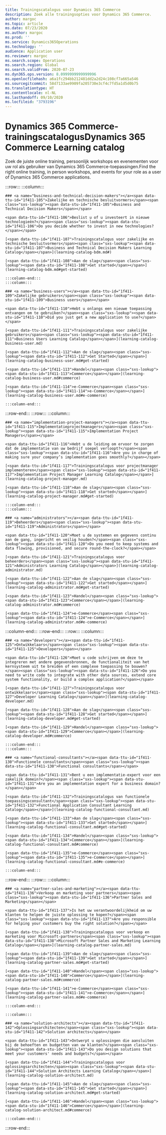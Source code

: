 ```yaml
---
title: Trainingscatalogus voor Dynamics 365 Commerce
description: Zoek alle trainingsopties voor Dynamics 365 Commerce.
author: margoc
ms.topic: article
ms.date: 07/23/2020
ms.author: margoc
ms.prod: ''
ms.service: Dynamics365Operations
ms.technology: ''
audience: Application user
ms.reviewer: margoc
ms.search.scope: Operations
ms.search.region: Global
ms.search.validFrom: 2020-07-23
ms.dyn365.ops.version: 8.0999999999999996
ms.openlocfilehash: a6a1fc294bb212481dd2a2d24c108cf7a665a546
ms.sourcegitcommit: 58d7133ae9909fa205730e3cf4c7fd5a1d5d0b75
ms.translationtype: HT
ms.contentlocale: nl-NL
ms.lasthandoff: 09/10/2020
ms.locfileid: "3793196"
---
```

# <a name="dynamics-365-commerce-learning-catalog"></a><span data-ttu-id="1f411-103">Dynamics 365 Commerce-trainingscatalogus</span><span class="sxs-lookup"><span data-stu-id="1f411-103">Dynamics 365 Commerce Learning catalog</span></span> 

<span data-ttu-id="1f411-104">Zoek de juiste online training, persoonlijk workshops en evenementen voor uw rol als gebruiker van Dynamics 365 Commerce-toepassingen.</span><span class="sxs-lookup"><span data-stu-id="1f411-104">Find the right online training, in person workshops, and events for your role as a user of Dynamics 365 Commerce applications.</span></span>

<!-- ![Universal Windows Platform (UWP)](images/platform-uwp.png)  -->  

:::row:::
    :::column:::
<!-- ![Universal Windows Platform (UWP)](images/platform-uwp.png)  -->  

    ### <a name="business-and-technical-decision-makers"></a><span data-ttu-id="1f411-105">Zakelijke en technische besluitvormers</span><span class="sxs-lookup"><span data-stu-id="1f411-105">Business and Technical Decision Makers</span></span>

    <span data-ttu-id="1f411-106">Beslist u of u investeert in nieuwe technologieën?</span><span class="sxs-lookup"><span data-stu-id="1f411-106">Do you decide whether to invest in new technologies?</span></span> 

    [<span data-ttu-id="1f411-107">Trainingscatalogus voor zakelijke en technische besluitvormers</span><span class="sxs-lookup"><span data-stu-id="1f411-107">Business and Technical Decision Makers Learning Catalog</span></span>](learning-catalog-bdm.md#)

    [<span data-ttu-id="1f411-108">Aan de slag</span><span class="sxs-lookup"><span data-stu-id="1f411-108">Get started</span></span>](learning-catalog-bdm.md#get-started)

    :::column-end:::
    :::column:::

    ### <a name="business-users"></a><span data-ttu-id="1f411-109">Zakelijke gebruikers</span><span class="sxs-lookup"><span data-stu-id="1f411-109">Business users</span></span>

    <span data-ttu-id="1f411-110">Hebt u onlangs een nieuwe toepassing ontvangen om te gebruiken?</span><span class="sxs-lookup"><span data-stu-id="1f411-110">Did you just get a new application to use?</span></span> 

    [<span data-ttu-id="1f411-111">Trainingscatalogus voor zakelijke gebruikers</span><span class="sxs-lookup"><span data-stu-id="1f411-111">Business Users Learning Catalog</span></span>](learning-catalog-business-user.md)

    [<span data-ttu-id="1f411-112">Aan de slag</span><span class="sxs-lookup"><span data-stu-id="1f411-112">Get Started</span></span>](learning-catalog-business-user.md#get-started)

    [<span data-ttu-id="1f411-113">Handel</span><span class="sxs-lookup"><span data-stu-id="1f411-113">Commerce</span></span>](learning-catalog-business-user.md#commerce)

    [<span data-ttu-id="1f411-114">e-Commerce</span><span class="sxs-lookup"><span data-stu-id="1f411-114">e-Commerce</span></span>](learning-catalog-business-user.md#e-commerce)

    :::column-end:::
:::row-end:::
:::row:::
    :::column:::

    ### <a name="implementation-project-managers"></a><span data-ttu-id="1f411-115">Implementatieprojectmanagers</span><span class="sxs-lookup"><span data-stu-id="1f411-115">Implementation Project Managers</span></span>

    <span data-ttu-id="1f411-116">Hebt u de leiding om ervoor te zorgen dat de implementatie van uw bedrijf soepel verloopt?</span><span class="sxs-lookup"><span data-stu-id="1f411-116">Are you in charge of making sure your company’s implementation goes smoothly?</span></span>

    [<span data-ttu-id="1f411-117">Trainingscatalogus voor projectmanager implementeren</span><span class="sxs-lookup"><span data-stu-id="1f411-117">Implementation Project Manager Learning Catalog</span></span>](learning-catalog-project-manager.md)

    [<span data-ttu-id="1f411-118">Aan de slag</span><span class="sxs-lookup"><span data-stu-id="1f411-118">Get started</span></span>](learning-catalog-project-manager.md#get-started)

    :::column-end:::
    :::column:::

    ### <a name="administrators"></a><span data-ttu-id="1f411-119">Beheerders</span><span class="sxs-lookup"><span data-stu-id="1f411-119">Administrators</span></span>

    <span data-ttu-id="1f411-120">Moet u de systemen en gegevens continu aan de gang, ingericht en veilig houden?</span><span class="sxs-lookup"><span data-stu-id="1f411-120">Do you need to keep systems and data flowing, provisioned, and secure round-the-clock?</span></span>

    [<span data-ttu-id="1f411-121">Trainingscatalogus voor beheerders</span><span class="sxs-lookup"><span data-stu-id="1f411-121">Administrators Learning Catalog</span></span>](learning-catalog-administrator.md)

    [<span data-ttu-id="1f411-122">Aan de slag</span><span class="sxs-lookup"><span data-stu-id="1f411-122">Get started</span></span>](learning-catalog-administrator.md#get-started)

    [<span data-ttu-id="1f411-123">Handel</span><span class="sxs-lookup"><span data-stu-id="1f411-123">Commerce</span></span>](learning-catalog-administrator.md#commerce)

    [<span data-ttu-id="1f411-124">e-Commerce</span><span class="sxs-lookup"><span data-stu-id="1f411-124">e-Commerce</span></span>](learning-catalog-administrator.md#e-commerce)

  :::column-end:::
:::row-end:::
:::row:::
    :::column:::

    ### <a name="developers"></a><span data-ttu-id="1f411-125">Ontwikkelaars</span><span class="sxs-lookup"><span data-stu-id="1f411-125">Developers</span></span>

    <span data-ttu-id="1f411-126">Moet u code schrijven om deze te integreren met andere gegevensbronnen, de functionaliteit van het kernsysteem uit te breiden of een complexe toepassing te bouwen?</span><span class="sxs-lookup"><span data-stu-id="1f411-126">Do you need to write code to integrate with other data sources, extend core system functionality, or build a complex application?</span></span>

    [<span data-ttu-id="1f411-127">Trainingscatalogus voor ontwikkelaars</span><span class="sxs-lookup"><span data-stu-id="1f411-127">Developer Learning Catalog</span></span>](learning-catalog-developer.md)

    [<span data-ttu-id="1f411-128">Aan de slag</span><span class="sxs-lookup"><span data-stu-id="1f411-128">Get started</span></span>](learning-catalog-developer.md#get-started)

    [<span data-ttu-id="1f411-129">Handel</span><span class="sxs-lookup"><span data-stu-id="1f411-129">Commerce</span></span>](learning-catalog-developer.md#commerce)

    :::column-end:::
    :::column:::

    ### <a name="functional-consultants"></a><span data-ttu-id="1f411-130">Functionele consultants</span><span class="sxs-lookup"><span data-stu-id="1f411-130">Functional consultants</span></span>

    <span data-ttu-id="1f411-131">Bent u een implementatie-expert voor een zakelijk domein?</span><span class="sxs-lookup"><span data-stu-id="1f411-131">Are you an implementation expert for a business domain?</span></span> 

    [<span data-ttu-id="1f411-132">Trainingscatalogus van functionele toepassingsconsultant</span><span class="sxs-lookup"><span data-stu-id="1f411-132">Functional Application Consultant Learning Catalog</span></span>](learning-catalog-functional-consultant.md)

    [<span data-ttu-id="1f411-133">Aan de slag</span><span class="sxs-lookup"><span data-stu-id="1f411-133">Get started</span></span>](learning-catalog-functional-consultant.md#get-started)

    [<span data-ttu-id="1f411-134">Handel</span><span class="sxs-lookup"><span data-stu-id="1f411-134">Commerce</span></span>](learning-catalog-functional-consultant.md#commerce)

    [<span data-ttu-id="1f411-135">e-Commerce</span><span class="sxs-lookup"><span data-stu-id="1f411-135">e-Commerce</span></span>](learning-catalog-functional-consultant.md#e-commerce)

    :::column-end:::
:::row-end:::
:::row:::
    :::column:::

    ### <a name="partner-sales-and-marketing"></a><span data-ttu-id="1f411-136">Verkoop en marketing voor partners</span><span class="sxs-lookup"><span data-stu-id="1f411-136">Partner Sales and Marketing</span></span>

    <span data-ttu-id="1f411-137">Is het uw verantwoordelijkheid om uw klanten te helpen de juiste oplossing te kopen?</span><span class="sxs-lookup"><span data-stu-id="1f411-137">Are you responsible for helping your customers buy the right solution?</span></span> 

    [<span data-ttu-id="1f411-138">Trainingscatalogus voor verkoop en marketing voor Microsoft-partners</span><span class="sxs-lookup"><span data-stu-id="1f411-138">Microsoft Partner Sales and Marketing Learning Catalog</span></span>](learning-catalog-partner-sales.md)

    [<span data-ttu-id="1f411-139">Aan de slag</span><span class="sxs-lookup"><span data-stu-id="1f411-139">Get started</span></span>](learning-catalog-partner-sales.md#get-started)

    [<span data-ttu-id="1f411-140">Handel</span><span class="sxs-lookup"><span data-stu-id="1f411-140">Commerce</span></span>](learning-catalog-partner-sales.md#commerce)

    [<span data-ttu-id="1f411-141">e-Commerce</span><span class="sxs-lookup"><span data-stu-id="1f411-141">e-Commerce</span></span>](learning-catalog-partner-sales.md#e-commerce)

    :::column-end:::

    :::column:::

    ### <a name="solution-architects"></a><span data-ttu-id="1f411-142">Oplossingsarchitecten</span><span class="sxs-lookup"><span data-stu-id="1f411-142">Solution architects</span></span>

    <span data-ttu-id="1f411-143">Ontwerpt u oplossingen die aansluiten bij de behoeften en budgetten van uw klanten?</span><span class="sxs-lookup"><span data-stu-id="1f411-143">Do you design solutions that meet your customers' needs and budgets?</span></span>

    [<span data-ttu-id="1f411-144">Trainingscatalogus voor oplossingsarchitecten</span><span class="sxs-lookup"><span data-stu-id="1f411-144">Solution Architects Learning Catalog</span></span>](learning-catalog-solution-architect.md)

    [<span data-ttu-id="1f411-145">Aan de slag</span><span class="sxs-lookup"><span data-stu-id="1f411-145">Get started</span></span>](learning-catalog-solution-architect.md#get-started)

    [<span data-ttu-id="1f411-146">Handel</span><span class="sxs-lookup"><span data-stu-id="1f411-146">Commerce</span></span>](learning-catalog-solution-architect.md#commerce)

    :::column-end:::
:::row-end:::
